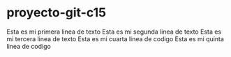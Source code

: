 # proyecto-git-c15
Esta es mi primera linea de texto
Esta es mi segunda linea de texto
Esta es mi tercera linea de texto
Esta es mi cuarta linea de codigo
Esta es mi quinta linea de codigo
